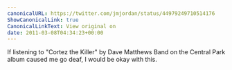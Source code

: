 ```yaml
---
canonicalURL: https://twitter.com/jmjordan/status/44979249710514176
ShowCanonicalLink: true
CanonicalLinkText: View original on
date: 2011-03-08T04:34:23+00:00
---
```

If listening to "Cortez the Killer" by Dave Matthews Band on the Central Park album caused me go deaf, I would be okay with this.